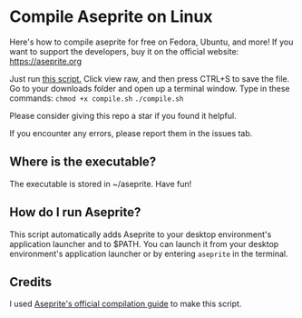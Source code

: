 # Compile Aseprite on Linux
Here's how to compile aseprite for free on Fedora, Ubuntu, and more! If you want to support the developers, buy it on the official website: https://aseprite.org

Just run [this script.](compile.sh) Click view raw, and then press CTRL+S to save the file.
Go to your downloads folder and open up a terminal window. Type in these commands:
`chmod +x compile.sh`
`./compile.sh`

Please consider giving this repo a star if you found it helpful.

If you encounter any errors, please report them in the issues tab.

## Where is the executable?
The executable is stored in ~/aseprite. Have fun!

## How do I run Aseprite?
This script automatically adds Aseprite to your desktop environment's application launcher and to $PATH.
You can launch it from your desktop environment's application launcher or by entering `aseprite` in the terminal.

## Credits
I used [Aseprite's official compilation guide](https://github.com/aseprite/aseprite/blob/main/INSTALL.md) to make this script.

